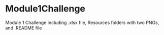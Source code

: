 # Module1Challenge
Module 1 Challenge including .xlsx file, Resources folders with two PNGs, and .README file
